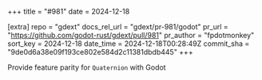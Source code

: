 +++
title = "#981"
date = 2024-12-18

[extra]
repo = "gdext"
docs_rel_url = "gdext/pr-981/godot"
pr_url = "https://github.com/godot-rust/gdext/pull/981"
pr_author = "fpdotmonkey"
sort_key = 2024-12-18
date_time = 2024-12-18T00:28:49Z
commit_sha = "9de0d6a38e09f193ce802e584d2c11381dbdb445"
+++

Provide feature parity for `Quaternion` with Godot
